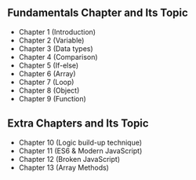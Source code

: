 ## Fundamentals Chapter and Its Topic

- Chapter 1 (Introduction)
- Chapter 2 (Variable)
- Chapter 3 (Data types)
- Chapter 4 (Comparison)
- Chapter 5 (If-else)
- Chapter 6 (Array)
- Chapter 7 (Loop)
- Chapter 8 (Object)
- Chapter 9 (Function)

## Extra Chapters and Its Topic

- Chapter 10 (Logic build-up technique)
- Chapter 11 (ES6 & Modern JavaScript)
- Chapter 12 (Broken JavaScript)
- Chapter 13 (Array Methods)
